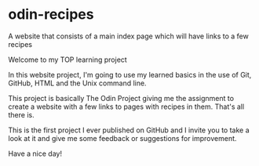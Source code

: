 # odin-recipes
A website that consists of a main index page which will have links to a few recipes

Welcome to my TOP learning project

In this website project, I'm going to use my learned basics in the use of Git, GitHub, HTML and the Unix command line.

This project is basically The Odin Project giving me the assignment to create a website with a few links to pages with recipes in them. That's all there is.

This is the first project I ever published on GitHub and I invite you to take a look at it and give me some feedback or suggestions for improvement.

Have a nice day!